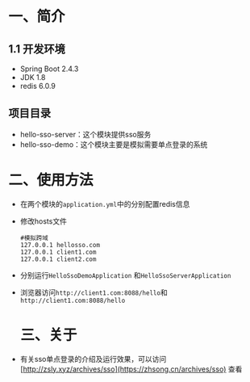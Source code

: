 # 一、简介

## 1.1 开发环境

- Spring Boot 2.4.3
- JDK 1.8
- redis 6.0.9

## 项目目录

 - hello-sso-server：这个模块提供sso服务
 - hello-sso-demo：这个模块主要是模拟需要单点登录的系统

# 二、使用方法

- 在两个模块的`application.yml`中的分别配置redis信息

- 修改hosts文件

  ```shell
  #模拟跨域
  127.0.0.1 hellosso.com
  127.0.0.1 client1.com
  127.0.0.1 client2.com
  ```

- 分别运行`HelloSsoDemoApplication` 和`HelloSsoServerApplication`

- 浏览器访问`http://client1.com:8088/hello`和`http://client1.com:8088/hello`

  # 三、关于

- 有关sso单点登录的介绍及运行效果，可以访问[http://zsly.xyz/archives/sso](https://zhsong.cn/archives/sso) 查看

